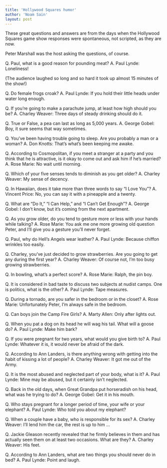 ```yaml
---
title: 'Hollywood Squares humor'
author: 'Noam Sain'
layout: post
---
```


These great questions and answers are from the days when the Hollywood Squares game show responses were spontaneous, not scripted, as they are now.

Peter Marshall was the host asking the questions, of course.

Q. Paul, what is a good reason for pounding meat?
A. Paul Lynde: Loneliness!

(The audience laughed so long and so hard it took up almost 15 minutes of the show!)

Q. Do female frogs croak?
A. Paul Lynde: If you hold their little heads under water long enough.

Q. If you’re going to make a parachute jump, at least how high should you be?
A. Charley Weaver: Three days of steady drinking should do it.

Q. True or False, a pea can last as long as 5,000 years.
A. George Gobel: Boy, it sure seems that way sometimes.

Q. You’ve been having trouble going to sleep. Are you probably a man or a woman?
A. Don Knotts: That’s what’s been keeping me awake.

Q. According to Cosmopolitan, if you meet a stranger at a party and you think that he is attractive, is it okay to come out and ask him if he’s married?
A. Rose Marie: No wait until morning.

Q. Which of your five senses tends to diminish as you get older?
A. Charley Weaver: My sense of decency.

Q. In Hawaiian, does it take more than three words to say “I Love You”?
A. Vincent Price: No, you can say it with a pineapple and a twenty.

Q. What are “Do It,” “I Can Help,” and “I Can’t Get Enough”?
A. George Gobel: I don’t know, but it’s coming from the next apartment.

Q. As you grow older, do you tend to gesture more or less with your hands while talking?
A. Rose Marie: You ask me one more growing old question Peter, and I’ll give you a gesture you’ll never forget.

Q. Paul, why do Hell’s Angels wear leather?
A. Paul Lynde: Because chiffon wrinkles too easily.

Q. Charley, you’ve just decided to grow strawberries. Are you going to get any during the first year?
A. Charley Weaver: Of course not, I’m too busy growing strawberries.

Q. In bowling, what’s a perfect score?
A. Rose Marie: Ralph, the pin boy.

Q. It is considered in bad taste to discuss two subjects at nudist camps. One is politics, what is the other?
A. Paul Lynde: Tape measures.

Q. During a tornado, are you safer in the bedroom or in the closet?
A. Rose Marie: Unfortunately Peter, I’m always safe in the bedroom.

Q. Can boys join the Camp Fire Girls?
A. Marty Allen: Only after lights out.

Q. When you pat a dog on its head he will wag his tail. What will a goose do?
A. Paul Lynde: Make him bark?

Q. If you were pregnant for two years, what would you give birth to?
A. Paul Lynde: Whatever it is, it would never be afraid of the dark.

Q. According to Ann Landers, is there anything wrong with getting into the habit of kissing a lot of people?
A. Charley Weaver: It got me out of the Army.

Q. It is the most abused and neglected part of your body, what is it?
A. Paul Lynde: Mine may be abused, but it certainly isn’t neglected.

Q. Back in the old days, when Great Grandpa put horseradish on his head, what was he trying to do?
A. George Gobel: Get it in his mouth.

Q. Who stays pregnant for a longer period of time, your wife or your elephant?
A. Paul Lynde: Who told you about my elephant?

Q. When a couple have a baby, who is responsible for its sex?
A. Charley Weaver: I’ll lend him the car, the rest is up to him …

Q. Jackie Gleason recently revealed that he firmly believes in them and has actually seen them on at least two occasions. What are they?
A. Charley Weaver: His feet.

Q. According to Ann Landers, what are two things you should never do in bed?
A. Paul Lynde: Point and laugh.
